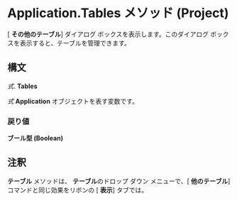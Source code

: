 
# Application.Tables メソッド (Project)

[ **その他のテーブル**] ダイアログ ボックスを表示します。このダイアログ ボックスを表示すると、テーブルを管理できます。


## 構文

 _式_. **Tables**

 _式_ **Application** オブジェクトを表す変数です。


### 戻り値

 **ブール型 (Boolean)**


## 注釈

 **テーブル** メソッドは、 **テーブル**のドロップ ダウン メニューで、[ **他のテーブル**] コマンドと同じ効果をリボンの [ **表示**] タブでは。

